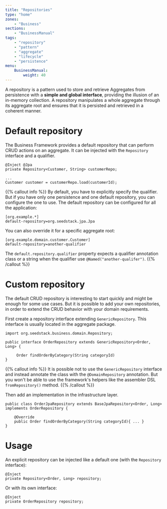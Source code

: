 ```yaml
---
title: "Repositories"
type: "home"
zones:
    - "Business"
sections:
    - "BusinessManual"
tags:
    - "repository"
    - "pattern"
    - "aggregate"
    - "lifecycle"
    - "persistence"
menu:
    BusinessManual:
        weight: 40
---
```


A repository is a pattern used to store and retrieve Aggregates from persistence with a **simple and global interface**,
providing the illusion of an in-memory collection. A repository manipulates a whole aggregate through its aggregate 
root and ensures that it is persisted and retrieved in a coherent manner.

# Default repository

The Business Framework provides a default repository that can perform CRUD actions on an aggregate.
It can be injected with the `Repository` interface and a qualifier.

```
@Inject @Jpa
private Repository<Customer, String> customerRepo;

...
Customer customer = customerRepo.load(customerId);
```

{{% callout info %}}
By default, you have to explicitly specify the qualifier.
But if you have only one persistence and one default repository, you can configure the one to use.
The default repository can be configured for all the application:

```
[org.example.*]
default-repository=org.seedstack.jpa.Jpa
```

You can also override it for a specific aggregate root:

```
[org.example.domain.customer.Customer]
default-repository=another-qualifier
```

The `default.repository.qualifier` property expects a qualifier annotation class or a string when the qualifier use `@Named("another-qualifer")`.
{{% /callout %}}

# Custom repository

The default CRUD repository is interesting to start quickly and might be enough for some use cases. But it is possible to 
add your own repositories, in order to extend the CRUD behavior with your domain
requirements.


First create a repository interface extending `GenericRepository`. This interface is usually located in the aggregate package.

```
import org.seedstack.business.domain.Repository;

public interface OrderRepository extends GenericRepository<Order, Long> {

     Order findOrderByCategory(String categoryId)
}
```

{{% callout info %}}
It is possible not to use the `GenericRepository` interface and instead annotate the class with the `@DomainRepository` annotation.
But you won't be able to use the framework's helpers like the assembler DSL `fromRepository()` method.
{{% /callout %}}

Then add an implementation in the infrastructure layer.

```
public class OrderJpaRepository extends BaseJpaRepository<Order, Long> implements OrderRepository {

    @Override
    public Order findOrderByCategory(String categoryId){ ... }
}
```

# Usage

An explicit repository can be injected like a default one (with the `Repository` interface):

```
@Inject
private Repository<Order, Long> repository;
```

Or with its own interface:

```
@Inject
private OrderRepository repository;
```
